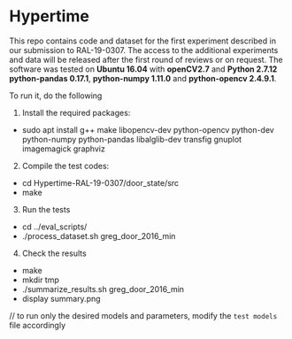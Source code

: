 # Hypertime

This repo contains code and dataset for the first experiment described in our submission to RAL-19-0307. The access to the additional experiments and data will be released after the first round of reviews or on request. The software was tested on <b>Ubuntu 16.04</b> with <b>openCV2.7</b> and <b>Python 2.7.12</b> <b>python-pandas 0.17.1</b>, <b>python-numpy 1.11.0</b> and <b>
python-opencv 2.4.9.1</b>.

To run it, do the following

1. Install the required packages:
* sudo apt install g++ make libopencv-dev python-opencv python-dev python-numpy python-pandas libalglib-dev transfig gnuplot imagemagick graphviz

2. Compile the test codes:
* cd Hypertime-RAL-19-0307/door_state/src
* make

3. Run the tests
* cd ../eval_scripts/
* ./process_dataset.sh greg_door_2016_min

4. Check the results
* make 
* mkdir tmp
* ./summarize_results.sh greg_door_2016_min
* display summary.png

// to run only the desired models and parameters, modify the `test models` file accordingly

